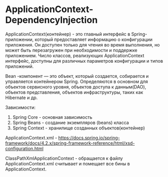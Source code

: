 # ApplicationContext-DependencyInjection
ApplicationContext(контейнер) - это главный интерфейс в Spring-приложении, который предоставляет информацию о конфигурации приложения. Он доступен только для чтения во время выполнения, но может быть перезагружен при необходимости и поддержке приложением. Число классов, реализующих ApplicationContext интерфейс, доступны для различных параметров конфигурации и типов приложений.

Bean -компонент — это объект, который создается, собирается и управляется контейнером Spring. Определяются в основном для объектов сервисного уровня, объектов доступа к данным(DAO), объектов представления, объектов инфраструктуры, таких как Hibernate и др.

Зависимости:
1. Spring Core - основная зависимость 
2. Spring Beans - создание экземпляров (beans) класса
3. Spring Context - хранилище созданных объектов(контейнер)


ApplicationContext.xml -  https://docs.spring.io/spring-framework/docs/4.2.x/spring-framework-reference/html/xsd-configuration.html

ClassPathXmlApplicationContext - обращается к файлу ApplicationContext.xml считывает и помещает все бины в ApplicationContext.

